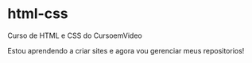 # html-css

Curso de HTML e CSS do CursoemVideo

Estou aprendendo a criar sites e agora vou gerenciar meus repositorios!
